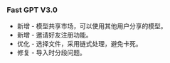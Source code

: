 ### Fast GPT V3.0

- 新增 - 模型共享市场，可以使用其他用户分享的模型。
- 新增 - 邀请好友注册功能。
- 优化 - 选择文件，采用链式处理，避免卡死。
- 修复 - 导入时分段问题。
